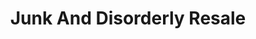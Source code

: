 ---
title: "Junk And Disorderly Resale"
url: /hendersonville/junk-and-disorderly-resale/
shop: charity
---